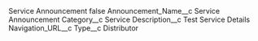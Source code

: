 <?xml version="1.0" encoding="UTF-8"?>
<CustomMetadata xmlns="http://soap.sforce.com/2006/04/metadata" xmlns:xsi="http://www.w3.org/2001/XMLSchema-instance" xmlns:xsd="http://www.w3.org/2001/XMLSchema">
    <label>Service Announcement</label>
    <protected>false</protected>
    <values>
        <field>Announcement_Name__c</field>
        <value xsi:type="xsd:string">Service Announcement</value>
    </values>
    <values>
        <field>Category__c</field>
        <value xsi:type="xsd:string">Service</value>
    </values>
    <values>
        <field>Description__c</field>
        <value xsi:type="xsd:string">Test Service Details</value>
    </values>
    <values>
        <field>Navigation_URL__c</field>
        <value xsi:nil="true"/>
    </values>
    <values>
        <field>Type__c</field>
        <value xsi:type="xsd:string">Distributor</value>
    </values>
</CustomMetadata>
